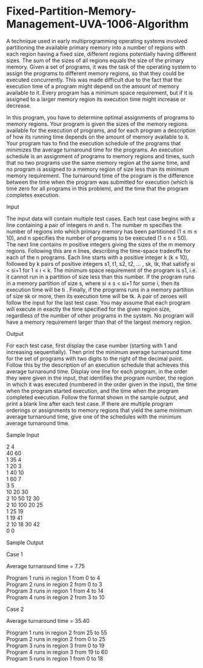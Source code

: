 # Fixed-Partition-Memory-Management-UVA-1006-Algorithm

A technique used in early multiprogramming operating systems involved partitioning the available primary
memory into a number of regions with each region having a fixed size, different regions potentially
having different sizes. The sum of the sizes of all regions equals the size of the primary memory.
Given a set of programs, it was the task of the operating system to assign the programs to different
memory regions, so that they could be executed concurrently. This was made difficult due to the fact
that the execution time of a program might depend on the amount of memory available to it. Every
program has a minimum space requirement, but if it is assigned to a larger memory region its execution
time might increase or decrease.

In this program, you have to determine optimal assignments of programs to memory regions. Your
program is given the sizes of the memory regions available for the execution of programs, and for each
program a description of how its running time depends on the amount of memory available to it. Your
program has to find the execution schedule of the programs that minimizes the average turnaround time
for the programs. An execution schedule is an assignment of programs to memory regions and times,
such that no two programs use the same memory region at the same time, and no program is assigned
to a memory region of size less than its minimum memory requirement. The turnaround time of the
program is the difference between the time when the program was submitted for execution (which is
time zero for all programs in this problem), and the time that the program completes execution.

Input

The input data will contain multiple test cases. Each test case begins with a line containing a pair of
integers m and n. The number m specifies the number of regions into which primary memory has been
partitioned (1 ≤ m ≤ 10), and n specifies the number of programs to be executed (1 ≤ n ≤ 50).
The next line contains m positive integers giving the sizes of the m memory regions. Following this
are n lines, describing the time-space tradeoffs for each of the n programs. Each line starts with a
positive integer k (k ≤ 10), followed by k pairs of positive integers s1, t1, s2, t2, … , sk, tk, that satisfy
si < si+1 for 1 ≤ i < k. The minimum space requirement of the program is s1, i.e. it cannot run in
a partition of size less than this number. If the program runs in a memory partition of size s, where
si ≤ s < si+1 for some i, then its execution time will be ti
. Finally, if the programs runs in a memory
partition of size sk or more, then its execution time will be tk.
A pair of zeroes will follow the input for the last test case.
You may assume that each program will execute in exactly the time specified for the given region
size, regardless of the number of other programs in the system. No program will have a memory
requirement larger than that of the largest memory region.

Output

For each test case, first display the case number (starting with 1 and increasing sequentially). Then
print the minimum average turnaround time for the set of programs with two digits to the right of
the decimal point. Follow this by the description of an execution schedule that achieves this average
turnaround time. Display one line for each program, in the order they were given in the input, that
identifies the program number, the region in which it was executed (numbered in the order given in
the input), the time when the program started execution, and the time when the program completed
execution. Follow the format shown in the sample output, and print a blank line after each test case.
If there are multiple program orderings or assignments to memory regions that yield the same
minimum average turnaround time, give one of the schedules with the minimum average turnaround
time.


Sample Input

2 4  
40 60  
1 35 4  
1 20 3  
1 40 10  
1 60 7  
3 5  
10 20 30  
2 10 50 12 30  
2 10 100 20 25  
1 25 19  
1 19 41  
2 10 18 30 42  
0 0  

Sample Output

Case 1

Average turnaround time = 7.75

Program 1 runs in region 1 from 0 to 4  
Program 2 runs in region 2 from 0 to 3  
Program 3 runs in region 1 from 4 to 14  
Program 4 runs in region 2 from 3 to 10  

Case 2

Average turnaround time = 35.40

Program 1 runs in region 2 from 25 to 55  
Program 2 runs in region 2 from 0 to 25  
Program 3 runs in region 3 from 0 to 19  
Program 4 runs in region 3 from 19 to 60  
Program 5 runs in region 1 from 0 to 18  
